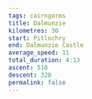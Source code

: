 ```yaml
---
tags: cairngorms
title: Dalmunzie
kilometres: 30
start: Pitlochry
end: Dalmunzie Castle
average_speed: 11
total_duration: 4:13
ascent: 510
descent: 320
permalink: false
---
```

